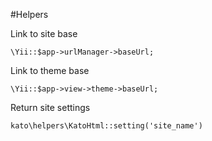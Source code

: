 #Helpers

Link to site base

    \Yii::$app->urlManager->baseUrl;

Link to theme base

    \Yii::$app->view->theme->baseUrl;

Return site settings

    kato\helpers\KatoHtml::setting('site_name')
